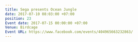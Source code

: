 ```yaml
---
title: Sega presents Ocean Jungle
date: 2017-07-10 08:03:00 +07:00
position: 23
Event date: 2017-07-15 00:00:00 +07:00
Venue: Birdcage
Event URL: https://www.facebook.com/events/404965663232863/
---
```



